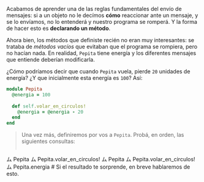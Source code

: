 Acabamos de aprender una de las reglas fundamentales del envío de mensajes: si a un objeto no le decímos **cómo** reaccionar ante un mensaje, y se lo envíamos, no lo entenderá y nuestro programa se romperá. Y la forma de hacer esto es **declarando un método**.

Ahora bien, los métodos que definiste recién no eran muy interesantes: se trataba de _métodos vacíos_ que evitaban que el programa se rompiera, pero no hacían nada. En realidad, `Pepita` tiene energía y los diferentes mensajes que entiende deberían modificarla.

¿Cómo podríamos decir que cuando `Pepita` vuela, pierde `20` unidades de energía? ¿Y que inicialmente esta energía es `100`? Así: 

```ruby
module Pepita
  @energia = 100
  
  def self.volar_en_circulos!
    @energia = @energia - 20
  end
end
```

> Una vez más, definiremos por vos a `Pepita`. Probá, en orden, las siguientes consultas:
>
> ```ruby
ム Pepita
ム Pepita.volar_en_circulos!
ム Pepita
ム Pepita.volar_en_circulos!
ム Pepita.energia # Si el resultado te sorprende, en breve hablaremos de esto.
```
